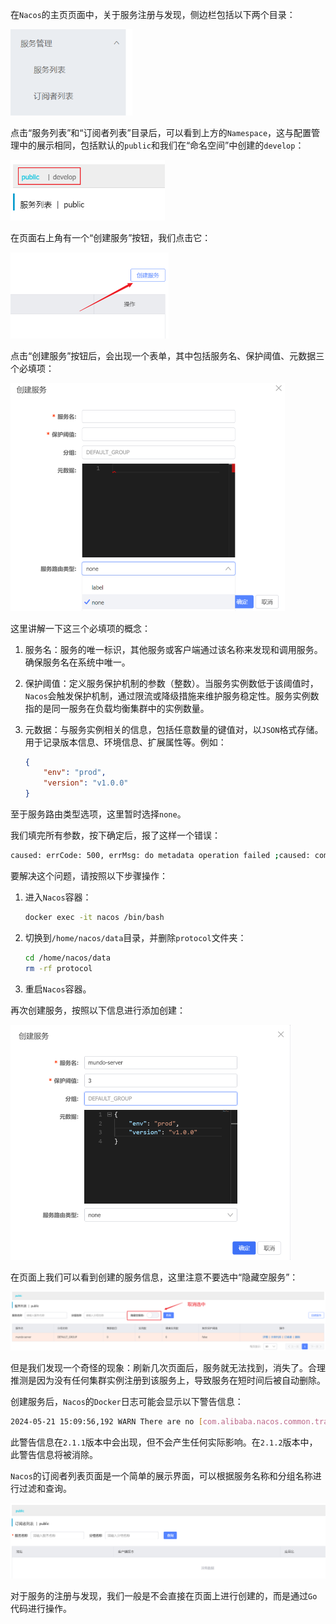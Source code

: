 在`Nacos`的主页页面中，关于服务注册与发现，侧边栏包括以下两个目录：

<img src="image/image-20240412110519793.png" alt="image-20240412110519793" style="zoom:70%;" />

点击“服务列表”和“订阅者列表”目录后，可以看到上方的`Namespace`，这与配置管理中的展示相同，包括默认的`public`和我们在“命名空间”中创建的`develop`：

<img src="image/image-20240507091727362.png" alt="image-20240507091727362" style="zoom:60%;" />

在页面右上角有一个“创建服务”按钮，我们点击它：

<img src="image/image-20240514094238106.png" alt="image-20240514094238106" style="zoom:50%;" />

点击“创建服务”按钮后，会出现一个表单，其中包括服务名、保护阈值、元数据三个必填项：

<img src="image/image-20240514094540057.png" alt="image-20240514094540057" style="zoom:50%;" />

这里讲解一下这三个必填项的概念：

1. 服务名：服务的唯一标识，其他服务或客户端通过该名称来发现和调用服务。确保服务名在系统中唯一。

2. 保护阈值：定义服务保护机制的参数（整数）。当服务实例数低于该阈值时，`Nacos`会触发保护机制，通过限流或降级措施来维护服务稳定性。服务实例数指的是同一服务在负载均衡集群中的实例数量。

3. 元数据：与服务实例相关的信息，包括任意数量的键值对，以`JSON`格式存储。用于记录版本信息、环境信息、扩展属性等。例如：

   ```json
   {
       "env": "prod",
       "version": "v1.0.0"
   }
   ```

至于服务路由类型选项，这里暂时选择`none`。

我们填完所有参数，按下确定后，报了这样一个错误：

```sh
caused: errCode: 500, errMsg: do metadata operation failed ;caused: com.alibaba.nacos.consistency.exception.ConsistencyException: The Raft Group [naming_service_metadata] did not find the Leader node;caused: The Raft Group [naming_service_metadata] did not find the Leader node;
```

要解决这个问题，请按照以下步骤操作：

1. 进入`Nacos`容器：

   ```sh
   docker exec -it nacos /bin/bash
   ```

2. 切换到`/home/nacos/data`目录，并删除`protocol`文件夹：

   ```sh
   cd /home/nacos/data
   rm -rf protocol
   ```

3. 重启`Nacos`容器。

再次创建服务，按照以下信息进行添加创建：

<img src="image/image-20240521144852642.png" alt="image-20240521144852642" style="zoom:50%;" />

在页面上我们可以看到创建的服务信息，这里注意不要选中“隐藏空服务”：

![image-20240521150010613](image/image-20240521150010613.png)

但是我们发现一个奇怪的现象：刷新几次页面后，服务就无法找到，消失了。合理推测是因为没有任何集群实例注册到该服务上，导致服务在短时间后被自动删除。

创建服务后，`Nacos`的`Docker`日志可能会显示以下警告信息：

```sh
2024-05-21 15:09:56,192 WARN There are no [com.alibaba.nacos.common.trace.event.naming.RegisterServiceTraceEvent] publishers for this event, please register
```

此警告信息在`2.1.1`版本中会出现，但不会产生任何实际影响。在`2.1.2`版本中，此警告信息将被消除。

`Nacos`的订阅者列表页面是一个简单的展示界面，可以根据服务名称和分组名称进行过滤和查询。

<img src="image/image-20240521151458934.png" alt="image-20240521151458934" style="zoom:60%;" />

对于服务的注册与发现，我们一般是不会直接在页面上进行创建的，而是通过`Go`代码进行操作。